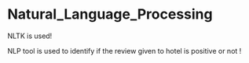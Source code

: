 # Natural_Language_Processing
NLTK is used!

NLP tool is used  to identify if the review given to hotel is positive or not !
